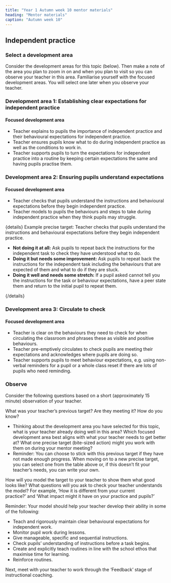 ```yaml
---
title: "Year 1 Autumn week 10 mentor materials"
heading: "Mentor materials"
caption: "Autumn week 10"
---
```


## Independent practice

### Select a development area

Consider the development areas for this topic (below). Then make a note of the area you plan to zoom in on and when you plan to visit so you can observe your teacher in this area. Familiarise yourself with the focused development areas. You will select one later when you observe your teacher.

### Development area 1: Establishing clear expectations for independent practice

#### Focused development area

- Teacher explains to pupils the importance of independent practice and their behavioural expectations for independent practice.
- Teacher ensures pupils know what to do during independent practice as well as the conditions to work in.
- Teacher supports pupils to turn the expectations for independent practice into a routine by keeping certain expectations the same and having pupils practise them.

### Development area 2: Ensuring pupils understand expectations

#### Focused development area

- Teacher checks that pupils understand the instructions and behavioural expectations before they begin independent practice.
- Teacher models to pupils the behaviours and steps to take during independent practice when they think pupils may struggle.

{details}
Example precise target: Teacher checks that pupils understand the instructions and behavioural expectations before they begin independent practice.

- **Not doing it at all:** Ask pupils to repeat back the instructions for the independent task to check they have understood what to do.
- **Doing it but needs some improvement:** Ask pupils to repeat back the instructions for the independent task including the behaviours that are expected of them and what to do if they are stuck.
- **Doing it well and needs some stretch:** If a pupil asked cannot tell you the instructions for the task or behaviour expectations, have a peer state them and return to the initial pupil to repeat them.

{/details}

### Development area 3: Circulate to check

#### Focused development area

- Teacher is clear on the behaviours they need to check for when circulating the classroom and phrases these as visible and positive behaviours.
- Teacher pre-emptively circulates to check pupils are meeting their expectations and acknowledges where pupils are doing so.
- Teacher supports pupils to meet behaviour expectations, e.g. using non-verbal reminders for a pupil or a whole class reset if there are lots of pupils who need reminding.

### Observe

Consider the following questions based on a short (approximately 15 minute) observation of your teacher.

What was your teacher’s previous target? Are they meeting it? How do you know?

- Thinking about the development area you have selected for this topic, what is your teacher already doing well in this area? Which focused development area best aligns with what your teacher needs to get better at? What one precise target (bite-sized action) might you work with them on during your mentor meeting?
- Reminder: You can choose to stick with this previous target if they have not made enough progress. When moving on to a new precise target, you can select one from the table above or, if this doesn’t fit your teacher’s needs, you can write your own.

How will you model the target to your teacher to show them what good looks like? What questions will you ask to check your teacher understands the model? For example, ‘How it is different from your current practice?’ and ‘What impact might it have on your practice and pupils?’

Reminder: Your model should help your teacher develop their ability in some of the following:

- Teach and rigorously maintain clear behavioural expectations for independent work.
- Monitor pupil work during lessons.
- Give manageable, specific and sequential instructions.
- Check pupils’ understanding of instructions before a task begins.
- Create and explicitly teach routines in line with the school ethos that maximise time for learning.
- Reinforce routines.

Next, meet with your teacher to work through the ‘Feedback’ stage of instructional coaching.
